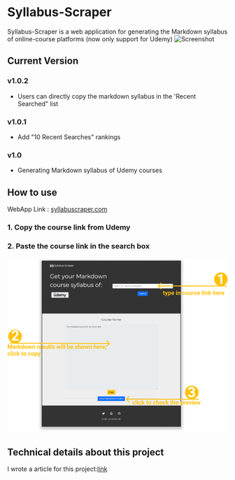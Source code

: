 # Syllabus-Scraper
Syllabus-Scraper is a web application for generating the Markdown syllabus of online-course platforms (now only support for Udemy)
![Screenshot](/images/projectgif.gif)

## Current Version
### v1.0.2
* Users can directly copy the markdown syllabus in the 'Recent Searched" list

### v1.0.1
* Add "10 Recent Searches" rankings

### v1.0
* Generating Markdown syllabus of Udemy courses

## How to use
WebApp Link : [syllabuscraper.com](syllabuscraper.com)
### 1. Copy the course link from Udemy 
### 2. Paste the course link in the search box
![Screenshot](/images/index.png)

## Technical details about this project
I wrote a article for this project:[link](https://medium.com/@effylh/building-an-online-course-syllabus-scraper-with-flask-udemyapi-postgresql-on-heroku-262b727e228b)

